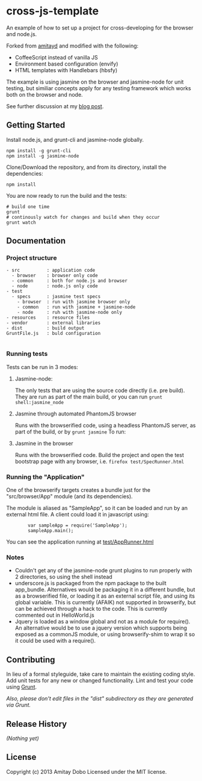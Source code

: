 # cross-js-template
An example of how to set up a project for cross-developing for the browser and node.js.

Forked from [amitayd](https://github.com/amitayd/grunt-browserify-jasmine-node-example) and modified with the following:

- CoffeeScript instead of vanilla JS
- Environment based configuration (envify)
- HTML templates with Handlebars (hbsfy)

The example is using jasmine on the browser and jasmine-node for unit testing, but similiar concepts apply for any testing framework which works both on the browser and node.

See further discussion at my [blog post](http://www.doboism.com/blog/2013/05/17/cross-developing-for-node-js-and-browsers-using-browserify/).

## Getting Started

Install node.js, and grunt-cli and jasmine-node globally.

```
npm install -g grunt-cli
npm install -g jasmine-node
```

Clone/Download the repository, and from its directory, install the dependencies:
```
npm install
```

You are now ready to run the build and the tests:
```
# build one time
grunt
# continously watch for changes and build when they occur
grunt watch
```

## Documentation

### Project structure
```
- src          : application code
  - browser    : browser only code
  - common     : both for node.js and browser
  - node       : node.js only code
- test
  - specs      : jasmine test specs
    - browser  : run with jasmine browser only
    - common   : run with jasmine + jasmine-node
    - node     : ruh with jasmine-node only
- resources    : resource files
- vendor       : external libraries
- dist         : build output
GruntFile.js   : buld configuration


```

### Running tests

Tests can be run in 3 modes:

1. Jasmine-node:

    The only tests that are using the source code directly (i.e. pre build). They are run as part of the main build, or you can run `grunt shell:jasmine_node`

2. Jasmine through automated PhantomJS browser

    Runs with the browserified code, using a headless PhantomJS server, as part of the build, or by `grunt jasmine`
    To run:

3. Jasmine in the browser

    Runs with the browserified code. Build the project and open the test bootstrap page with any browser, i.e. `firefox test/SpecRunner.html`

### Running the "Application"

One of the browserify targets creates a bundle just for the "src/browser/App" module (and its dependencies).

The module is aliased as "SampleApp", so it can be loaded and run by an external html file.
A client could load it in javascript using:
```
        var sampleApp = require('SampleApp');
        sampleApp.main();
```

You can see the application running at [test/AppRunner.html](test/AppRunner.html)

### Notes
 * Couldn't get any of the jasmine-node grunt plugins to run properly with 2 directories, so using the shell instead
 * underscore.js is packaged from the npm package to the built app_bundle. Alternatives would be packaging it in a different bundle, but as a browserified file, or loading it as an external script file, and using its global variable. This is currently (AFAIK) not supported in browserify, but can be achieved through a hack to the code. This is currently commented out in HelloWorld.js
 * Jquery is loaded as a window global and not as a module for require(). An alternative would be to use a jquery version which supports being exposed as a commonJS module, or using browserify-shim to wrap it so it could be used with a require().



## Contributing
In lieu of a formal styleguide, take care to maintain the existing coding style. Add unit tests for any new or changed functionality. Lint and test your code using [Grunt](http://gruntjs.com/).

_Also, please don't edit files in the "dist" subdirectory as they are generated via Grunt._

## Release History
_(Nothing yet)_

## License
Copyright (c) 2013 Amitay Dobo
Licensed under the MIT license.

